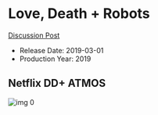# Love, Death + Robots

[Discussion Post](https://www.avsforum.com/threads/bass-eq-for-filtered-movies.2995212/post-57762096)

* Release Date: 2019-03-01
* Production Year: 2019

## Netflix DD+ ATMOS

![img 0](https://i.imgur.com/w6iCfuY.jpg)

